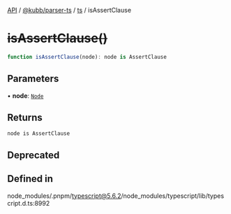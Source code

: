[API](../../../../../packages.md) / [@kubb/parser-ts](../../../index.md) / [ts](../index.md) / isAssertClause

# ~~isAssertClause()~~

```ts
function isAssertClause(node): node is AssertClause
```

## Parameters

• **node**: [`Node`](../interfaces/Node.md)

## Returns

`node is AssertClause`

## Deprecated

## Defined in

node\_modules/.pnpm/typescript@5.6.2/node\_modules/typescript/lib/typescript.d.ts:8992
